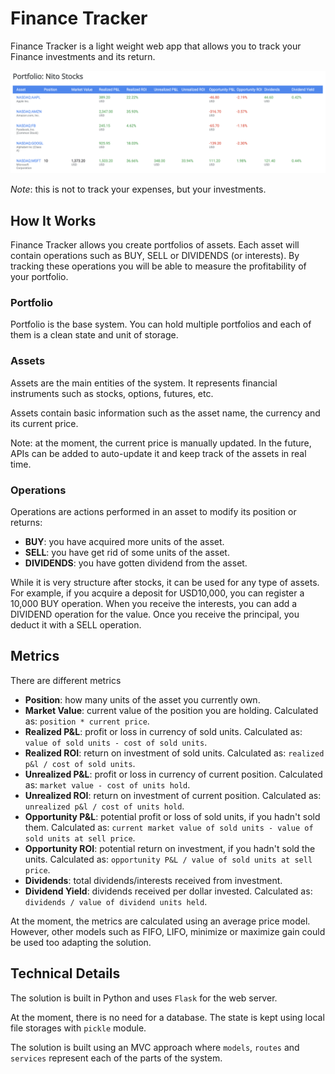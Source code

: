 # Finance Tracker
Finance Tracker is a light weight web app that allows you to track your Finance investments and its return.

![Finance Tracker preview](/doc/finance-tracker-preview.png?raw=true "Finance Tracker Preview")

*Note*: this is not to track your expenses, but your investments.

## How It Works
Finance Tracker allows you create portfolios of assets.
Each asset will contain operations such as BUY, SELL or DIVIDENDS (or interests).
By tracking these operations you will be able to measure the profitability of your portfolio.

### Portfolio
Portfolio is the base system. You can hold multiple portfolios and each of them is a clean state and unit of storage.

### Assets
Assets are the main entities of the system. It represents financial instruments such as stocks, options, futures, etc.

Assets contain basic information such as the asset name, the currency and its current price.

Note: at the moment, the current price is manually updated.
In the future, APIs can be added to auto-update it and keep track of the assets in real time.

### Operations
Operations are actions performed in an asset to modify its position or returns:
- **BUY**: you have acquired more units of the asset.
- **SELL**: you have get rid of some units of the asset.
- **DIVIDENDS**: you have gotten dividend from the asset.

While it is very structure after stocks, it can be used for any type of assets.
For example, if you acquire a deposit for USD10,000, you can register a 10,000 BUY operation.
When you receive the interests, you can add a DIVIDEND operation for the value.
Once you receive the principal, you deduct it with a SELL operation.

## Metrics

There are different metrics

- **Position**: how many units of the asset you currently own.
- **Market Value**: current value of the position you are holding. Calculated as: `position * current price`.
- **Realized P&L**: profit or loss in currency of sold units. Calculated as: `value of sold units - cost of sold units`.
- **Realized ROI**: return on investment of sold units. Calculated as: `realized p&l / cost of sold units`.
- **Unrealized P&L**: profit or loss in currency of current position. Calculated as: `market value - cost of units hold`.
- **Unrealized ROI**: return on investment of current position. Calculated as: `unrealized p&l / cost of units hold`.
- **Opportunity P&L**: potential profit or loss of sold units, if you hadn't sold them. Calculated as: `current market value of sold units - value of sold units at sell price`.
- **Opportunity ROI**: potential return on investment, if you hadn't sold the units. Calculated as: `opportunity P&L / value of sold units at sell price`.
- **Dividends**: total dividends/interests received from investment.
- **Dividend Yield**: dividends received per dollar invested. Calculated as: `dividends / value of dividend units held`.


At the moment, the metrics are calculated using an average price model.
However, other models such as FIFO, LIFO, minimize or maximize gain could be used too adapting the solution.


## Technical Details

The solution is built in Python and uses `Flask` for the web server.

At the moment, there is no need for a database. The state is kept using local file storages with `pickle` module.

The solution is built using an MVC approach where `models`, `routes` and `services` represent each of the parts of the system.
